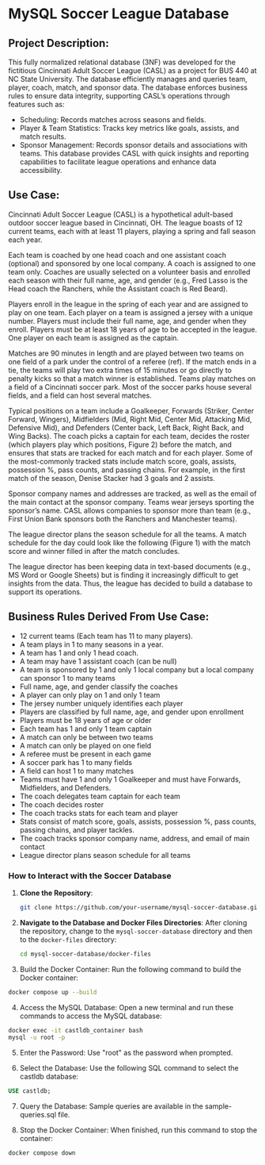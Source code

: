 # MySQL Soccer League Database

## Project Description:
This fully normalized relational database (3NF) was developed for the fictitious Cincinnati Adult Soccer League (CASL) as a project for BUS 440 at NC State University. The database efficiently manages and queries team, player, coach, match, and sponsor data. The database enforces business rules to ensure data integrity, supporting CASL’s operations through features such as:
* Scheduling: Records matches across seasons and fields.
* Player & Team Statistics: Tracks key metrics like goals, assists, and match results.
* Sponsor Management: Records sponsor details and associations with teams.
This database provides CASL with quick insights and reporting capabilities to facilitate league operations and enhance data accessibility.

## Use Case:
Cincinnati Adult Soccer League (CASL) is a hypothetical adult-based outdoor soccer league based in Cincinnati, OH. The league boasts of 12 current teams, each with at least 11 players, playing a spring and fall season each year.

Each team is coached by one head coach and one assistant coach (optional) and sponsored by one local company. A coach is assigned to one team only. Coaches are usually selected on a volunteer basis and enrolled each season with their full name, age, and gender (e.g., Fred Lasso is the Head coach the Ranchers, while the Assistant coach is Red Beard). 

Players enroll in the league in the spring of each year and are assigned to play on one team. Each player on a team is assigned a jersey with a unique number. Players must include their full name, age, and gender when they enroll. Players must be at least 18 years of age to be accepted in the league. One player on each team is assigned as the captain.

Matches are 90 minutes in length and are played between two teams on one field of a park under the control of a referee (ref). If the match ends in a tie, the teams will play two extra times of 15 minutes or go directly to penalty kicks so that a match winner is established. Teams play matches on a field of a Cincinnati soccer park. Most of the soccer parks house several fields, and a field can host several matches. 

Typical positions on a team include a Goalkeeper, Forwards (Striker, Center Forward, Wingers), Midfielders (Mid, Right Mid, Center Mid, Attacking Mid, Defensive Mid), and Defenders (Center back, Left Back, Right Back, and Wing Backs). The coach picks a captain for each team, decides the roster (which players play which positions, Figure 2) before the match, and ensures that stats are tracked for each match and for each player. Some of the most-commonly tracked stats include match score, goals, assists, possession %, pass counts, and passing chains. For example, in the first match of the season, Denise Stacker had 3 goals and 2 assists.

Sponsor company names and addresses are tracked, as well as the email of the main contact at the sponsor company. Teams wear jerseys sporting the sponsor’s name. CASL allows companies to sponsor more than team (e.g., First Union Bank sponsors both the Ranchers and Manchester teams).

The league director plans the season schedule for all the teams. A match schedule for the day could look like the following (Figure 1) with the match score and winner filled in after the match concludes.

The league director has been keeping data in text-based documents (e.g., MS Word or Google Sheets) but is finding it increasingly difficult to get insights from the data. Thus, the league has decided to build a database to support its operations. 

## Business Rules Derived From Use Case:
- 12 current teams (Each team has 11 to many players).
- A team plays in 1 to many seasons in a year.
- A team has 1 and only 1 head coach.
- A team may have 1 assistant coach (can be null)
- A team is sponsored by 1 and only 1 local company but a local company can sponsor 1 to many teams
- Full name, age, and gender classify the coaches
- A player can only play on 1 and only 1 team
- The jersey number uniquely identifies each player
- Players are classified by full name, age, and gender upon enrollment
- Players must be 18 years of age or older
- Each team has 1 and only 1 team captain
- A match can only be between two teams
- A match can only be played on one field
- A referee must be present in each game
- A soccer park has 1 to many fields
- A field can host 1 to many matches
- Teams must have 1 and only 1 Goalkeeper and must have Forwards, Midfielders, and Defenders.
- The coach delegates team captain for each team
- The coach decides roster
- The coach tracks stats for each team and player
- Stats consist of match score, goals, assists, possession %, pass counts, passing chains, and player tackles. 
- The coach tracks sponsor company name, address, and email of main contact
- League director plans season schedule for all teams

### How to Interact with the Soccer Database

1. **Clone the Repository**:
   ```bash
   git clone https://github.com/your-username/mysql-soccer-database.git
   ```
   
2. **Navigate to the Database and Docker Files Directories**:
   After cloning the repository, change to the `mysql-soccer-database` directory and then to the `docker-files` directory:
   ```bash
   cd mysql-soccer-database/docker-files
   ```
   
3.	Build the Docker Container:
Run the following command to build the Docker container:
   ```bash
   docker compose up --build
   ```

4.	Access the MySQL Database:
Open a new terminal and run these commands to access the MySQL database:
   ```bash
   docker exec -it castldb_container bash
   mysql -u root -p
   ```

5.	Enter the Password:
Use "root" as the password when prompted.
	
6.	Select the Database:
Use the following SQL command to select the castldb database:
   ```sql
   USE castldb;
   ```

7.	Query the Database:
Sample queries are available in the sample-queries.sql file.

8.	Stop the Docker Container:
When finished, run this command to stop the container:
   ```bash
   docker compose down
   ```
